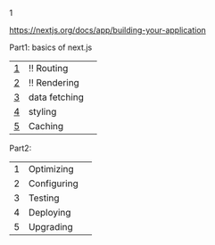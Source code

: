 1





https://nextjs.org/docs/app/building-your-application



Part1: basics of next.js

|      |               |      |
| ---- | ------------- | ---- |
| [1](./C1-routing/readme.md)    | :bangbang: Routing |      |
| [2](./C2-rendering/readme.md)    | :bangbang: Rendering |      |
| [3](./C3-data-fetching/readme.md)    | data fetching |      |
| [4](./C4-styling/readme.md)    | styling       |      |
| [5](./C5-caching/readme.md) | Caching | |



Part2: 

|      |             |      |
| ---- | ----------- | ---- |
| 1    | Optimizing  |      |
| 2    | Configuring |      |
| 3    | Testing     |      |
| 4    | Deploying   |      |
| 5    | Upgrading   |      |

